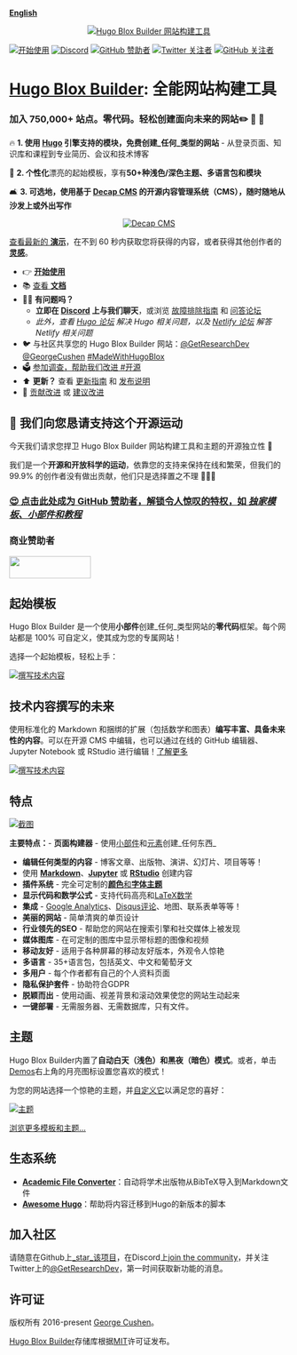[**English**](./README.md)

<p align="center"><a href="https://hugoblox.com/templates/" target="_blank" rel="noopener"><img src="./.github/media/sharing.png" alt="Hugo Blox Builder 网站构建工具"></a></p>

[![开始使用](https://img.shields.io/badge/-开始使用-ff4655?style=for-the-badge)](https://hugoblox.com/templates/)
[![Discord](https://img.shields.io/discord/722225264733716590?style=for-the-badge)](https://discord.com/channels/722225264733716590/742892432458252370/742895548159492138)
[![GitHub 赞助者](https://img.shields.io/github/sponsors/gcushen?label=%E2%9D%A4%EF%B8%8F%20赞助&style=for-the-badge)](https://github.com/sponsors/gcushen)
[![Twitter 关注者](https://img.shields.io/twitter/follow/GetResearchDev?label=关注Twitter&style=for-the-badge)](https://twitter.com/GetResearchDev)
[![GitHub 关注者](https://img.shields.io/github/followers/gcushen?label=关注GH&style=for-the-badge)](https://github.com/gcushen)

# [Hugo Blox Builder](https://hugoblox.com): 全能网站构建工具

### 加入 750,000+ 站点。零代码。轻松创建面向未来的网站✏️ 📰 🚀

🔥 **1. 使用 [Hugo](https://github.com/gohugoio/hugo) 引擎支持的模块，免费创建_任何_类型的网站** - 从登录页面、知识库和课程到专业简历、会议和技术博客

🎨 **2. 个性化**漂亮的起始模板，享有**50+种浅色/深色主题、多语言包和模块**

🛋 **3. 可选地，使用基于 [Decap CMS](https://docs.hugoblox.com/getting-started/cms/decap/) 的开源内容管理系统（CMS），随时随地从沙发上或外出写作**

<p style="text-align: center"><a href="https://hugoblox.com/templates/" target="_blank" rel="noopener"><img src="./.github/media/write-from-phone.gif" alt="Decap CMS"></a></p>

[查看最新的 **演示**](https://hugoblox.com/templates/)，在不到 60 秒内获取您将获得的内容，或者获得其他创作者的 [**灵感**](https://hugoblox.com/creators/)。

- 👉 [**开始使用**](https://hugoblox.com/templates/)
- 📚 [查看 **文档**](https://docs.hugoblox.com/)
- 🙋‍♀️ **有问题吗？**
  - **立即在 [Discord](https://discord.gg/z8wNYzb) 上与我们聊天**，或浏览 [故障排除指南](https://docs.hugoblox.com/reference/troubleshooting/) 和 [问答论坛](https://github.com/mm-xyz/hugo-blox-builder-mod/discussions)
  - _此外，查看 [Hugo 论坛](https://discourse.gohugo.io) 解决 Hugo 相关问题，以及 [Netlify 论坛](https://answers.netlify.com/) 解答 Netlify 相关问题_
- 🐦 与社区共享您的 Hugo Blox Builder 网站：[@GetResearchDev](https://twitter.com/GetResearchDev) [@GeorgeCushen](https://twitter.com/GeorgeCushen) [#MadeWithHugoBlox](https://twitter.com/search?q=%23MadeWithHugoBlox&src=typed_query)
- 🗳 [参加调查，帮助我们改进 #开源](https://forms.gle/NioD9VhUg7PNmdCAA)
- ⬆️ **更新？** 查看 [更新指南](https://docs.hugoblox.com/reference/update/) 和 [发布说明](https://github.com/mm-xyz/hugo-blox-builder-mod/releases)
- 🚀 [贡献改进](CONTRIBUTING.md) 或 [建议改进](https://github.com/mm-xyz/hugo-blox-builder-mod/issues)

## 💙 我们向您恳请支持这个开源运动

今天我们请求您捍卫 Hugo Blox Builder 网站构建工具和主题的开源独立性 🐧

我们是一个**开源和开放科学的运动**，依靠您的支持来保持在线和繁荣，但我们的 99.9% 的创作者没有做出贡献，他们只是选择置之不理 🤦🏻‍♀️

### [😍️ 点击此处成为 GitHub 赞助者，解锁令人惊叹的特权，如 _独家模板、小部件和教程_](https://github.com/sponsors/gcushen)

### 商业赞助者

<div style="display: grid; column-gap: 50px; grid-template-columns: repeat(3, 1fr);">
  <div style="display: flex; align-items: center;">
    <a href="https://www.netlify.com/" target="_blank"><img src=".github/media/sponsors/netlify.svg" alt="" height="40" width="147" style="display: inline-block;"></a>
  </div>
  <div>
    <a href="https://github.com/sponsors/gcushen"><img src=".github/media/sponsors/your-logo-here.png" alt="" style="display: inline-block;"></a>
  </div>
</div>

## 起始模板

Hugo Blox Builder 是一个使用**小部件**创建_任何_类型网站的**零代码**框架。每个网站都是 100% 可自定义，使其成为您的专属网站！

选择一个起始模板，轻松上手：

[![撰写技术内容](./.github/media/starters.webp)](https://hugoblox.com/templates/)

## 技术内容撰写的未来

使用标准化的 Markdown 和捆绑的扩展（包括数学和图表）**编写丰富、具备未来性的内容**。可以在开源 CMS 中编辑，也可以通过在线的 GitHub 编辑器、Jupyter Notebook 或 RStudio 进行编辑！[了解更多](https://docs.hugoblox.com/reference/markdown/)

[![撰写技术内容](https://hugoblox.com/uploads/readmes/writing-technical-content.gif)](https://academic-demo.netlify.app/post/writing-technical-content/)

## 特点

[![截图](./.github/media/academic.png)](https://hugoblox.com/templates/)

**主要特点：**- **页面构建器** - 使用[小部件](https://docs.hugoblox.com/getting-started/page-builder/)和[元素](https://docs.hugoblox.com/reference/markdown/)创建_任何东西_
- **编辑任何类型的内容** - 博客文章、出版物、演讲、幻灯片、项目等等！
- 使用 [**Markdown**](https://docs.hugoblox.com/reference/markdown/)、[**Jupyter**](https://docs.hugoblox.com/getting-started/cms/) 或 [**RStudio**](https://docs.hugoblox.com/getting-started/cms/rstudio/) 创建内容
- **插件系统** - 完全可定制的[**颜色**和**字体主题**](https://docs.hugoblox.com/getting-started/customize/#appearance)
- **显示代码和数学公式** - 支持代码高亮和[LaTeX数学](https://docs.hugoblox.com/reference/markdown/#math)
- **集成** - [Google Analytics](https://analytics.google.com)、[Disqus评论](https://disqus.com)、地图、联系表单等等！
- **美丽的网站** - 简单清爽的单页设计
- **行业领先的SEO** - 帮助您的网站在搜索引擎和社交媒体上被发现
- **媒体图库** - 在可定制的图库中显示带标题的图像和视频
- **移动友好** - 适用于各种屏幕的移动友好版本，外观令人惊艳
- **多语言** - 35+语言包，包括英文、中文和葡萄牙文
- **多用户** - 每个作者都有自己的个人资料页面
- **隐私保护套件** - 协助符合GDPR
- **脱颖而出** - 使用动画、视差背景和滚动效果使您的网站生动起来
- **一键部署** - 无需服务器、无需数据库，只有文件。

## 主题

Hugo Blox Builder内置了**自动白天（浅色）和黑夜（暗色）模式**。或者，单击[Demos](https://hugoblox.com/templates/)右上角的月亮图标设置您喜欢的模式！

为您的网站选择一个惊艳的主题，并[自定义它](https://docs.hugoblox.com/getting-started/customize/#custom-theme)以满足您的喜好：

[![主题](./.github/media/themes.png)](https://hugoblox.com/templates/)

[浏览更多模板和主题...](https://hugoblox.com/templates/)

## 生态系统

- [**Academic File Converter**](https://github.com/GetRD/academic-file-converter)：自动将学术出版物从BibTeX导入到Markdown文件
- [**Awesome Hugo**](https://github.com/HugoBlox/awesome-hugo)：帮助将内容迁移到Hugo的新版本的脚本

## 加入社区

请随意在Github上[_star_该项目](https://github.com/HugoBlox/hugo-blox-builder)，在Discord上[join the community](https://discord.gg/z8wNYzb)，并关注Twitter上的[@GetResearchDev](https://twitter.com/GetResearchDev)，第一时间获取新功能的消息。

## 许可证

版权所有 2016-present [George Cushen](https://georgecushen.com)。

[Hugo Blox Builder](https://github.com/mm-xyz/hugo-blox-builder-mod/)存储库根据[MIT](https://github.com/mm-xyz/hugo-blox-builder-mod/blob/main/LICENSE.md)许可证发布。
